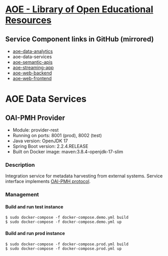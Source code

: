 # [AOE - Library of Open Educational Resources](https://github.com/CSCfi/aoe)

## Service Component links in GitHub (mirrored)
- [aoe-data-analytics](https://github.com/CSCfi/aoe-data-analytics)
- aoe-data-services
- [aoe-semantic-apis](https://github.com/CSCfi/aoe-data-services)
- [aoe-streaming-app](https://github.com/CSCfi/aoe-streaming-app)
- [aoe-web-backend](https://github.com/CSCfi/aoe-web-backend)
- [aoe-web-frontend](https://github.com/CSCfi/aoe-web-frontend)

# AOE Data Services

## OAI-PMH Provider
- Module: provider-rest
- Running on ports: 8001 (prod), 8002 (test)
- Java version: OpenJDK 17
- Spring Boot version: 2.2.4.RELEASE
- Built on Docker image: maven:3.8.4-openjdk-17-slim

### Description
Integration service for metadata harvesting from external systems.
Service interface implements [OAI-PMH protocol](https://www.openarchives.org/OAI/2.0/openarchivesprotocol.htm).

### Management

#### Build and run test instance
```
$ sudo docker-compose -f docker-compose.demo.yml build
$ sudo docker-compose -f docker-compose.demo.yml up
```
#### Build and run prod instance
```
$ sudo docker-compose -f docker-compose.prod.yml build
$ sudo docker-compose -f docker-compose.prod.yml up
```

